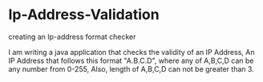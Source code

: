 # Ip-Address-Validation
creating an Ip-address format checker 

I am writing a java application that checks the validity of an IP Address,
An IP Address that follows this format "A.B.C.D",
where any of A,B,C,D can be any number from 0-255,
Also, length of A,B,C,D can not be greater than 3.

